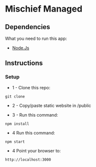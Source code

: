 # Mischief Managed

## Dependencies

What you need to run this app:

- [Node.Js](https://nodejs.org)

## Instructions

### Setup

- 1 - Clone this repo:

```
git clone
```

- 2 - Copy/paste static website in /public

* 3 - Run this command:

```
npm install
```

- 4 Run this command:

```
npm start
```

- 4 Point your browser to:

```
http://localhost:3000
```
